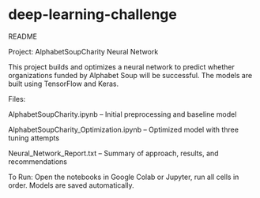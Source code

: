 # deep-learning-challenge

README

Project: AlphabetSoupCharity Neural Network

This project builds and optimizes a neural network to predict whether organizations funded by Alphabet Soup will be successful. The models are built using TensorFlow and Keras.

Files:

AlphabetSoupCharity.ipynb – Initial preprocessing and baseline model

AlphabetSoupCharity_Optimization.ipynb – Optimized model with three tuning attempts

Neural_Network_Report.txt – Summary of approach, results, and recommendations

To Run: Open the notebooks in Google Colab or Jupyter, run all cells in order. Models are saved automatically.
